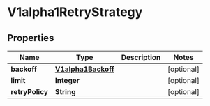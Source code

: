

# V1alpha1RetryStrategy

## Properties

Name | Type | Description | Notes
------------ | ------------- | ------------- | -------------
**backoff** | [**V1alpha1Backoff**](V1alpha1Backoff.md) |  |  [optional]
**limit** | **Integer** |  |  [optional]
**retryPolicy** | **String** |  |  [optional]



